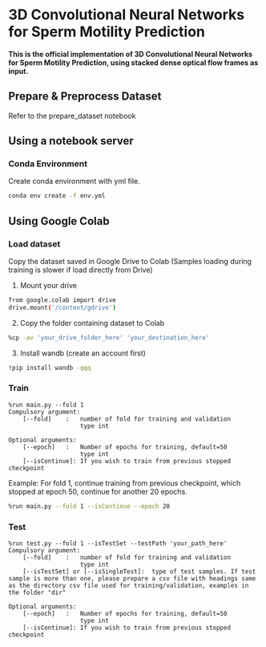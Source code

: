 <!-- readme -->
# 3D Convolutional Neural Networks for Sperm Motility Prediction
**This is the official implementation of 3D Convolutional Neural Networks for Sperm Motility Prediction, using stacked dense optical flow frames as input.**

## Prepare & Preprocess Dataset
Refer to the prepare_dataset notebook

## Using a notebook server
### Conda Environment
Create conda environment with yml file.
```bash
conda env create -f env.yml
```

## Using Google Colab
### Load dataset
Copy the dataset saved in Google Drive to Colab (Samples loading during training is slower if load directly from Drive)
1. Mount your drive
```bash
from google.colab import drive
drive.mount('/content/gdrive')
```
2. Copy the folder containing dataset to Colab
```bash
%cp -av 'your_drive_folder_here' 'your_destination_here'
```
3. Install wandb (create an account first)
```bash
!pip install wandb -qqq
```
### Train
```console
%run main.py --fold 1
Compulsory argument:
    [--fold]    :   number of fold for training and validation
                    type int

Optional arguments:
    [--epoch]   :   Number of epochs for training, default=50
                    type int
    [--isContinue]: If you wish to train from previous stopped checkpoint
```
Example: 
For fold 1, continue training from previous checkpoint, which stopped at epoch 50, continue for another 20 epochs.
```bash
%run main.py --fold 1 --isContinue --epoch 20
```
### Test
```console
%run test.py --fold 1 --isTestSet --testPath 'your_path_here'
Compulsory argument:
    [--fold]    :   number of fold for training and validation
                    type int
    [--isTestSet] or [--isSingleTest]:  type of test samples. If test sample is more than one, please prepare a csv file with headings same as the directory csv file used for training/validation, examples in the folder "dir"

Optional arguments:
    [--epoch]   :   Number of epochs for training, default=50
                    type int
    [--isContinue]: If you wish to train from previous stopped checkpoint
```
```